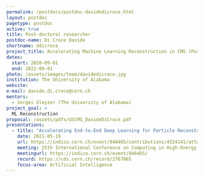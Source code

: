 ```yaml
---
permalink: /postdocs/postdoc-davidedicroce.html
layout: postdoc
pagetype: postdoc
active: true
title: Post-doctoral researcher
postdoc-name: Di Croce Davide
shortname: ddicroce
project_title: Accelerating Machine Learning Reconstruction in CMS (Postdoc)
dates:
  start: 2020-09-01
  end: 2022-09-01
photo: /assets/images/team/davidedicroce.jpg
institution: The University of Alabama
website:
e-mail: davide.di.croce@cern.ch
mentors:
  - Sergei Gleyzer (The University of Alabama)
project_goal: >
  ML Reconstruction
proposal: /assets/pdfs/USCMS_DavideDiCroce.pdf
presentations:
  - title: "Accelerating End-to-End Deep Learning for Particle Reconstruction using CMS open data"
    date: 2021-05-19
    url: https://indico.cern.ch/event/948465/contributions/4324141/attachments/2246679/3830746/AcceleratingDeepLearningReconstruction.pdf
    meeting: 25th International Conference on Computing in High-Energy and Nuclear Physics
    meetingurl: https://indico.cern.ch/event/948465/
    record: https://cds.cern.ch/record/2767065
    focus-area: Artificial Intelligence
---
```

